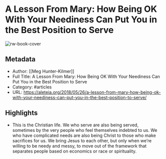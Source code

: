 # A Lesson From Mary: How Being OK With Your Neediness Can Put You in the Best Position to Serve

![rw-book-cover](https://readwise-assets.s3.amazonaws.com/static/images/article0.00998d930354.png)

## Metadata
- Author: [[Meg Hunter-Kilmer]]
- Full Title: A Lesson From Mary: How Being OK With Your Neediness Can Put You in the Best Position to Serve
- Category: #articles
- URL: https://aleteia.org/2018/05/26/a-lesson-from-mary-how-being-ok-with-your-neediness-can-put-you-in-the-best-position-to-serve/

## Highlights
- This is the Christian life. We who serve are also being served, sometimes by the very people who feel themselves indebted to us. We who have complicated needs are also being Christ to those who make sacrifices for us. We bring Jesus to each other, but only when we’re willing to be needy and messy, to move out of the framework that separates people based on economics or race or spirituality.
